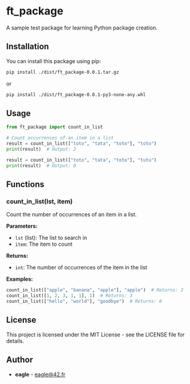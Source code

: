 # ft_package

A sample test package for learning Python package creation.

## Installation

You can install this package using pip:

```bash
pip install ./dist/ft_package-0.0.1.tar.gz
```

or

```bash
pip install ./dist/ft_package-0.0.1-py3-none-any.whl
```

## Usage

```python
from ft_package import count_in_list

# Count occurrences of an item in a list
result = count_in_list(["toto", "tata", "toto"], "toto")
print(result)  # Output: 2

result = count_in_list(["toto", "tata", "toto"], "tutu")
print(result)  # Output: 0
```

## Functions

### count_in_list(lst, item)

Count the number of occurrences of an item in a list.

**Parameters:**
- `lst` (list): The list to search in
- `item`: The item to count

**Returns:**
- `int`: The number of occurrences of the item in the list

**Examples:**
```python
count_in_list(["apple", "banana", "apple"], "apple")  # Returns: 2
count_in_list([1, 2, 3, 1, 1], 1)  # Returns: 3
count_in_list(["hello", "world"], "goodbye")  # Returns: 0
```

## License

This project is licensed under the MIT License - see the LICENSE file for details.

## Author

- **eagle** - eagle@42.fr
